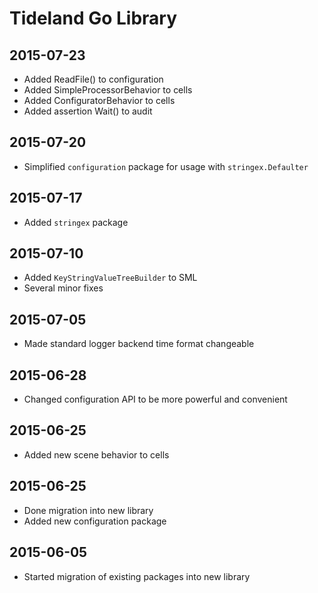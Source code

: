 # Tideland Go Library

## 2015-07-23

- Added ReadFile() to configuration
- Added SimpleProcessorBehavior to cells 
- Added ConfiguratorBehavior to cells
- Added assertion Wait() to audit

## 2015-07-20

- Simplified `configuration` package for usage with `stringex.Defaulter`

## 2015-07-17

- Added `stringex` package

## 2015-07-10

- Added `KeyStringValueTreeBuilder` to SML
- Several minor fixes

## 2015-07-05

- Made standard logger backend time format changeable

## 2015-06-28

- Changed configuration API to be more powerful
  and convenient

## 2015-06-25

- Added new scene behavior to cells

## 2015-06-25

- Done migration into new library
- Added new configuration package

## 2015-06-05

- Started migration of existing packages into new library
